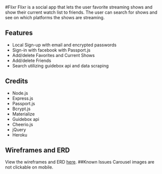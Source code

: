 #Flixr
Flixr is a social app that lets the user favorite streaming shows and show their current watch list to friends. The user can search for shows and see on which platforms the shows are streaming.
## Features
* Local Sign-up with email and encrypted passwords
* Sign-in with facebook with Passport.js
* Add/delete Favorites and Current Shows
* Add/delete Friends
* Search utilizing guidebox api and data scraping

## Credits
* Node.js
* Express.js
* Passport.js
* Bcrypt.js
* Materialize
* Guidebox api
* Cheerio.js
* jQuery
* Heroku

## Wireframes and ERD
View the wireframes and ERD [here](https://drive.google.com/folderview?id=0ByqpW8b0agwFWEMzbm10R01JZkE&usp=sharing).
##Known Issues
Carousel images are not clickable on mobile.  
